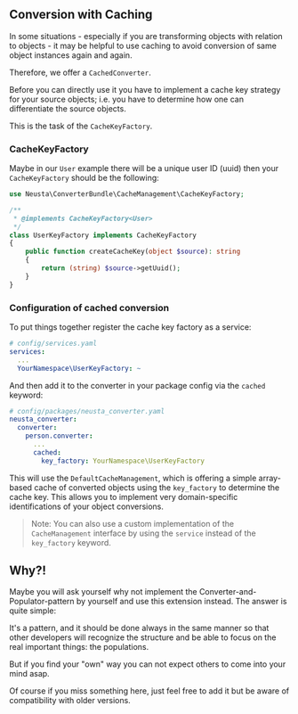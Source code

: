 ## Conversion with Caching

In some situations - especially if you are transforming objects with relation to objects - it may be helpful
to use caching to avoid conversion of same object instances again and again.

Therefore, we offer a `CachedConverter`.

Before you can directly use it you have to implement a cache key strategy for your source objects;
i.e. you have to determine how one can differentiate the source objects.

This is the task of the `CacheKeyFactory`.

### CacheKeyFactory

Maybe in our `User` example there will be a unique user ID (uuid) then your `CacheKeyFactory`
should be the following:

```php
use Neusta\ConverterBundle\CacheManagement\CacheKeyFactory;

/**
 * @implements CacheKeyFactory<User>
 */
class UserKeyFactory implements CacheKeyFactory
{
    public function createCacheKey(object $source): string
    {
        return (string) $source->getUuid();
    }
}
```

### Configuration of cached conversion

To put things together register the cache key factory as a service:

```yaml
# config/services.yaml
services:
  ...
  YourNamespace\UserKeyFactory: ~
```

And then add it to the converter in your package config via the `cached` keyword:

```yaml
# config/packages/neusta_converter.yaml
neusta_converter:
  converter:
    person.converter:
      ...
      cached:
        key_factory: YourNamespace\UserKeyFactory
```

This will use the  `DefaultCacheManagement`, which is offering a simple array-based cache of converted objects
using the `key_factory` to determine the cache key. This allows you to implement very domain-specific identifications
of your object conversions.

> Note: You can also use a custom implementation of the `CacheManagement` interface by using the `service` 
> instead of the `key_factory` keyword.

## Why?!

Maybe you will ask yourself why not implement the Converter-and-Populator-pattern by yourself and use this extension
instead. The answer is quite simple:

It's a pattern, and it should be done always in the same manner so that other developers will recognize the structure
and be able to focus on the real important things:
the populations.

But if you find your "own" way you can not expect others to come into your mind asap.

Of course if you miss something here, just feel free to add it but be aware of compatibility with older
versions.

